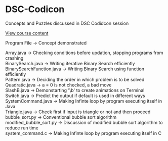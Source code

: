 # DSC-Codicon
Concepts and Puzzles discussed in DSC Codidcon session

<a href="https://drive.google.com/file/d/1bLIFwjT8JaDRWua4Cy1gelDyoBx6Pfv_/view?usp=sharing">View course content</a>

Program File -> Concept demonstrated

Array.java -> Checking conditions before updation, stopping programs from crashing<br>
BinarySearch.java -> Writing iterative Binary Search efficiently<br>
BinarySearchFunction.java -> Writing Binary Search using function efficiently<br>
Pattern.java -> Deciding the order in which problem is to be solved<br>
Quadratic.java -> a = 0 is not checked, a bad move<br>
SlashB.java -> Demonstarting '\b' to create animations on Terminal<br>
Switch.java -> Predict the output if default is used in different ways<br>
SystemCommand.java -> Making Infinte loop by program executing itself in Java<br>
Triangle.java -> Check first if input is triangle or not and then proceed<br>
bubble_sort.py -> Conventional bubble sort algorithm<br>
modified_bubble_sort.py -> Discussion of modified bubble sort algorithm to reduce run time<br>
system_command.c -> Making Infinte loop by program executing itself in C<br>
